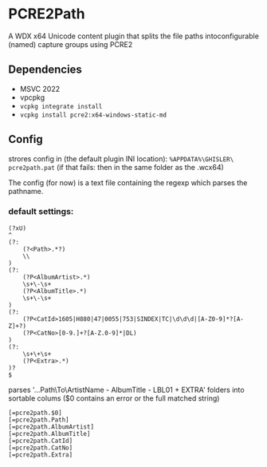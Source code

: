 # PCRE2Path

A WDX x64 Unicode content plugin that splits the file paths intoconfigurable (named) capture groups using PCRE2

## Dependencies

- MSVC 2022
- vpcpkg
- `vcpkg integrate install`
- `vcpkg install pcre2:x64-windows-static-md`

## Config

strores config in (the default plugin INI location):
`%APPDATA%\GHISLER\` `pcre2path.pat`
(if that fails: then in the same folder as the .wcx64)

The config (for now) is a text file containing
the regexp which parses the pathname.

### default settings:

```pcre
(?xU)
^
(?:
    (?<Path>.*?)
    \\
)
(?:
    (?P<AlbumArtist>.*)
    \s+\-\s+
    (?P<AlbumTitle>.*)
    \s+\-\s+
)
(?:
    (?P<CatId>1605|H880|47|0055|753|SINDEX|TC|\d\d\d|[A-Z0-9]*?[A-Z]+?)
    (?P<CatNo>[0-9.]+?[A-Z.0-9]*|DL)
)
(?:
    \s+\+\s+
    (?P<Extra>.*)
)?
$
```

parses '...Path\To\ArtistName - AlbumTitle - LBL01 + EXTRA' folders into sortable colums
($0 contains an error or the full matched string)

```
[=pcre2path.$0]
[=pcre2path.Path]
[=pcre2path.AlbumArtist]
[=pcre2path.AlbumTitle]
[=pcre2path.CatId]
[=pcre2path.CatNo]
[=pcre2path.Extra]
```
